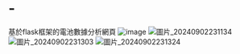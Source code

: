 # -
基於flask框架的電池數據分析網頁
![image](https://github.com/user-attachments/assets/d95beba8-318b-4368-b9ec-75de16cc6244)
![圖片_20240902231134](https://github.com/user-attachments/assets/9db47d66-bc7d-4d14-ae66-1eafdf009112)
![圖片_20240902231303](https://github.com/user-attachments/assets/92c2fad1-b5b9-4777-ad79-163c72aa94c9)
![圖片_20240902231324](https://github.com/user-attachments/assets/69c30c63-7f69-4584-94ab-5dc1e4258690)
